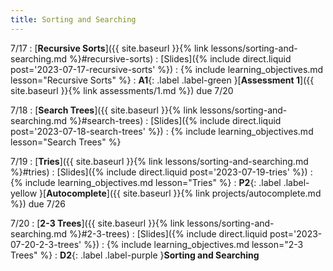 ```yaml
---
title: Sorting and Searching
---
```


7/17
: [**Recursive Sorts**]({{ site.baseurl }}{% link lessons/sorting-and-searching.md %}#recursive-sorts)
  : [Slides]({% include direct.liquid post='2023-07-17-recursive-sorts' %})
: {% include learning_objectives.md lesson="Recursive Sorts" %}
: **A1**{: .label .label-green }[**Assessment 1**]({{ site.baseurl }}{% link assessments/1.md %}) due 7/20

7/18
: [**Search Trees**]({{ site.baseurl }}{% link lessons/sorting-and-searching.md %}#search-trees)
  : [Slides]({% include direct.liquid post='2023-07-18-search-trees' %})
: {% include learning_objectives.md lesson="Search Trees" %}

7/19
: [**Tries**]({{ site.baseurl }}{% link lessons/sorting-and-searching.md %}#tries)
  : [Slides]({% include direct.liquid post='2023-07-19-tries' %})
: {% include learning_objectives.md lesson="Tries" %}
: **P2**{: .label .label-yellow }[**Autocomplete**]({{ site.baseurl }}{% link projects/autocomplete.md %}) due 7/26

7/20
: [**2-3 Trees**]({{ site.baseurl }}{% link lessons/sorting-and-searching.md %}#2-3-trees)
  : [Slides]({% include direct.liquid post='2023-07-20-2-3-trees' %})
: {% include learning_objectives.md lesson="2-3 Trees" %}
: **D2**{: .label .label-purple }**Sorting and Searching**
